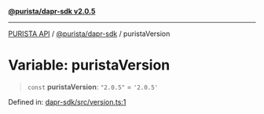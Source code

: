 [**@purista/dapr-sdk v2.0.5**](../README.md)

***

[PURISTA API](../../../packages.md) / [@purista/dapr-sdk](../README.md) / puristaVersion

# Variable: puristaVersion

> `const` **puristaVersion**: `"2.0.5"` = `'2.0.5'`

Defined in: [dapr-sdk/src/version.ts:1](https://github.com/puristajs/purista/blob/master/packages/dapr-sdk/src/version.ts#L1)
